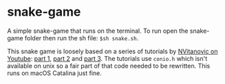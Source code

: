# snake-game

A simple snake-game that runs on the terminal. To run open the snake-game folder then run the sh file: `$sh snake.sh`.

This snake game is loosely based on a series of tutorials by [NVitanovic on Youtube](https://www.youtube.com/user/NVitanovic): [part 1](https://youtu.be/E_-lMZDi7Uw), [part 2](https://youtu.be/W1e5wO7XR2w) and [part 3](https://youtu.be/PSoLD9mVXTA). The tutorials use `conio.h` which isn't available on unix so a fair part of that code needed to be rewritten. This runs on macOS Catalina just fine.
